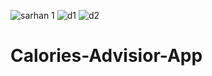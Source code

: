 ![sarhan 1](https://github.com/user-attachments/assets/17f26e92-0f05-41b1-a8b3-2ab0babcbc93)
![d1](https://github.com/user-attachments/assets/7112c4c8-d2a2-42fe-8367-c12c5d49ff5c)
![d2](https://github.com/user-attachments/assets/5edd7511-f492-4f2b-8af2-d8e727584521)
# Calories-Advisior-App

